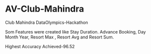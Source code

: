 # AV-Club-Mahindra
Club Mahindra DataOlympics-Hackathon

Som Features were created like Stay Duration. Advance Booking, Day Month Year, Resort Max , Resort Avg and Resort Sum.

Highest Accuracy Achieved-96.52
